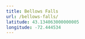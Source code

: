 ```yaml
---
title: Bellows Falls
url: /bellows-falls/
latitude: 43.134063000000005
longitude: -72.444534
---
```

